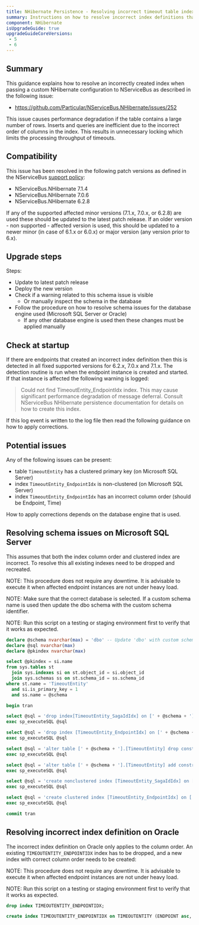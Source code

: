 ```yaml
---
title: NHibernate Persistence - Resolving incorrect timeout table indexes #252
summary: Instructions on how to resolve incorrect index definitions that can cause performance degradation for affected versions 6 to 7.
component: NHibernate
isUpgradeGuide: true
upgradeGuideCoreVersions:
 - 5
 - 6
---
```



## Summary

This guidance explains how to resolve an incorrectly created index when passing a custom NHibernate configuration to NServiceBus as described in the following issue:

- https://github.com/Particular/NServiceBus.NHibernate/issues/252

This issue causes performance degradation if the table contains a large number of rows. Inserts and queries are inefficient due to the incorrect order of columns in the index. This results in unnecessary locking which limits the processing throughput of timeouts.


## Compatibility

This issue has been resolved in the following patch versions as defined in the NServiceBus [support policy](/nservicebus/upgrades/support-policy.md):

- NServiceBus.NHibernate 7.1.4
- NServiceBus.NHibernate 7.0.6
- NServiceBus.NHibernate 6.2.8


If any of the supported affected minor versions (7.1.x, 7.0.x, or 6.2.8) are used these should be updated to the latest patch release. If an older version - non supported - affected version is used, this should be updated to a newer minor (in case of 6.1.x or 6.0.x) or major version (any version prior to 6.x).


## Upgrade steps

Steps:

 * Update to latest patch release
 * Deploy the new version
 * Check if a warning related to this schema issue is visible
   * Or manually inspect the schema in the database
 * Follow the procedure on how to resolve schema issues for the database engine used (Microsoft SQL Server or Oracle)
   * If any other database engine is used then these changes must be applied manually


## Check at startup

If there are endpoints that created an incorrect index definition then this is detected in all fixed supported versions for 6.2.x, 7.0.x and 7.1.x. The detection routine is run when the endpoint instance is created and started. If that instance is affected the following  warning is logged:

> Could not find TimeoutEntity_EndpointIdx index. This may cause significant performance degradation of message deferral. Consult NServiceBus NHibernate persistence documentation for details on how to create this index.

If this log event is written to the log file then read the following guidance on how to apply corrections.


## Potential issues

Any of the following issues can be present:

- table `TimeoutEntity` has a clustered primary key (on Microsoft SQL Server)
- index `TimeoutEntity_EndpointIdx` is non-clustered (on Microsoft SQL Server)
- index `TimeoutEntity_EndpointIdx` has an incorrect column order (should be Endpoint, Time)


How to apply corrections depends on the database engine that is used.


## Resolving schema issues on Microsoft SQL Server

This assumes that both the index column order and clustered index are incorrect. To resolve this all existing indexes need to be dropped and recreated.

NOTE: This procedure does not require any downtime. It is advisable to execute it when affected endpoint instances are not under heavy load.

NOTE: Make sure that the correct database is selected. If a custom schema name is used then update the dbo schema with the custom schema identifier.

NOTE: Run this script on a testing or staging environment first to verify that it works as expected.

```sql
declare @schema nvarchar(max) = 'dbo' -- Update 'dbo' with custom schema if needed
declare @sql nvarchar(max)
declare @pkindex nvarchar(max)

select @pkindex = si.name
from sys.tables st
  join sys.indexes si on st.object_id = si.object_id
  join sys.schemas ss on st.schema_id = ss.schema_id
where st.name = 'TimeoutEntity'
  and si.is_primary_key = 1
  and ss.name = @schema

begin tran

select @sql = 'drop index[TimeoutEntity_SagaIdIdx] on [' + @schema + '].[TimeoutEntity]'
exec sp_executeSQL @sql

select @sql = 'drop index [TimeoutEntity_EndpointIdx] on [' + @schema + '].[TimeoutEntity]'
exec sp_executeSQL @sql

select @sql = 'alter table [' + @schema + '].[TimeoutEntity] drop constraint ' + @pkindex
exec sp_executeSQL @sql

select @sql = 'alter table [' + @schema + '].[TimeoutEntity] add constraint ' + @pkindex + ' primary key nonclustered (Id)'
exec sp_executeSQL @sql

select @sql = 'create nonclustered index [TimeoutEntity_SagaIdIdx] on [' + @schema + '].[TimeoutEntity]([SagaId]);'
exec sp_executeSQL @sql

select @sql = 'create clustered index [TimeoutEntity_EndpointIdx] on [' + @schema + '].[TimeoutEntity]([Endpoint], [Time]);'
exec sp_executeSQL @sql

commit tran
```

## Resolving incorrect index definition on Oracle

The incorrect index definition on Oracle only applies to the column order. An existing `TIMEOUTENTITY_ENDPOINTIDX` index has to be dropped, and a new index with correct column order needs to be created:

NOTE: This procedure does not require any downtime. It is advisable to execute it when affected endpoint instances are not under heavy load.

NOTE: Run this script on a testing or staging environment first to verify that it works as expected.

```sql
drop index TIMEOUTENTITY_ENDPOINTIDX;

create index TIMEOUTENTITY_ENDPOINTIDX on TIMEOUTENTITY (ENDPOINT asc, TIME asc);
```
